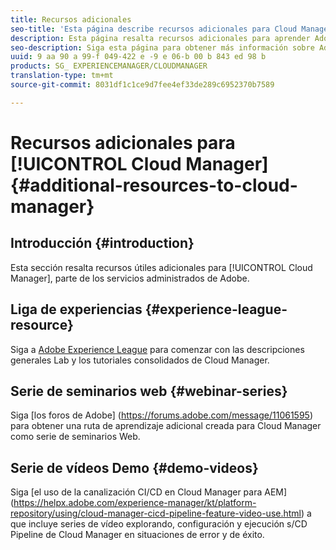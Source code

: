 ```yaml
---
title: Recursos adicionales
seo-title: 'Esta página describe recursos adicionales para Cloud Manager. '
description: Esta página resalta recursos adicionales para aprender Adobe AEM Cloud Manager.
seo-description: Siga esta página para obtener más información sobre Adobe AEM Cloud Manager.
uuid: 9 aa 90 a 99-f 049-422 e -9 e 06-b 00 b 843 ed 98 b
products: SG_ EXPERIENCEMANAGER/CLOUDMANAGER
translation-type: tm+mt
source-git-commit: 8031df1c1ce9d7fee4ef33de289c6952370b7589

---
```



# Recursos adicionales para [!UICONTROL Cloud Manager]{#additional-resources-to-cloud-manager}

## Introducción {#introduction}

Esta sección resalta recursos útiles adicionales para [!UICONTROL Cloud Manager], parte de los servicios administrados de Adobe.

## Liga de experiencias {#experience-league-resource}

Siga a [Adobe Experience League](https://expleague.azureedge.net/labs/L722/index.html) para comenzar con las descripciones generales Lab y los tutoriales consolidados de Cloud Manager.

## Serie de seminarios web {#webinar-series}

Siga [los foros de Adobe] (https://forums.adobe.com/message/11061595) para obtener una ruta de aprendizaje adicional creada para Cloud Manager como serie de seminarios Web.

## Serie de vídeos Demo {#demo-videos}

Siga [el uso de la canalización CI/CD en Cloud Manager para AEM] (https://helpx.adobe.com/experience-manager/kt/platform-repository/using/cloud-manager-cicd-pipeline-feature-video-use.html)
a que incluye series de vídeo explorando, configuración y ejecución s/CD Pipeline de Cloud Manager en situaciones de error y de éxito.